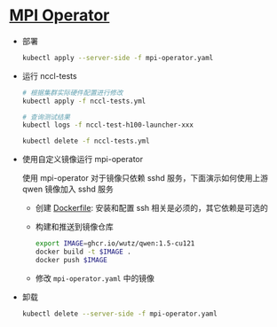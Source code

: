 # [MPI Operator](https://github.com/kubeflow/mpi-operator)

- 部署

  ```sh
  kubectl apply --server-side -f mpi-operator.yaml
  ```

- 运行 nccl-tests

  ```sh
  # 根据集群实际硬件配置进行修改
  kubectl apply -f nccl-tests.yml

  # 查询测试结果
  kubectl logs -f nccl-test-h100-launcher-xxx

  kubectl delete -f nccl-tests.yml
  ```

- 使用自定义镜像运行 mpi-operator

  使用 mpi-operator 对于镜像只依赖 sshd 服务，下面演示如何使用上游 qwen 镜像加入 sshd 服务

  * 创建 [Dockerfile](Dockerfile): 安装和配置 ssh 相关是必须的，其它依赖是可选的
  * 构建和推送到镜像仓库

    ```bash
    export IMAGE=ghcr.io/wutz/qwen:1.5-cu121
    docker build -t $IMAGE .
    docker push $IMAGE
    ```
  * 修改 `mpi-operator.yaml` 中的镜像

- 卸载

  ```sh
  kubectl delete --server-side -f mpi-operator.yaml
  ```
